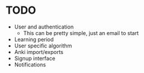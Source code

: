 # TODO
* User and authentication
    - This can be pretty simple, just an email to start
* Learning period 
* User specific algorithm
* Anki import/exports
* Signup interface
* Notifications
